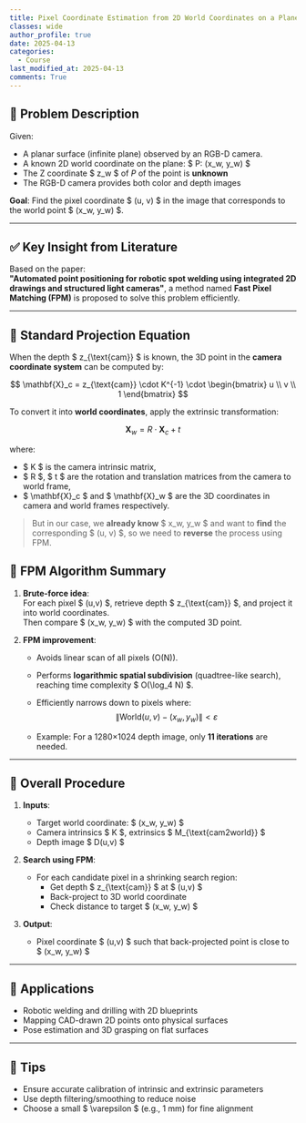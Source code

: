 ```yaml
---
title: Pixel Coordinate Estimation from 2D World Coordinates on a Plane Using an RGB-D Camera
classes: wide
author_profile: true
date: 2025-04-13
categories: 
  - Course
last_modified_at: 2025-04-13
comments: True
---
```



## 📌 Problem Description

Given:
- A planar surface (infinite plane) observed by an RGB-D camera.
- A known 2D world coordinate on the plane: $ P: (x_w, y_w) $
- The Z coordinate $ z_w $ of $P$  of the point is **unknown**
- The RGB-D camera provides both color and depth images

**Goal**: Find the pixel coordinate $ (u, v) $ in the image that corresponds to the world point $ (x_w, y_w) $.

---

## ✅ Key Insight from Literature

Based on the paper:  
**"Automated point positioning for robotic spot welding using integrated 2D drawings and structured light cameras"**, a method named **Fast Pixel Matching (FPM)** is proposed to solve this problem efficiently.

---

## 📐 Standard Projection Equation

When the depth $ z_{\text{cam}} $ is known, the 3D point in the **camera coordinate system** can be computed by:

$$
\mathbf{X}_c =
z_{\text{cam}} \cdot K^{-1} \cdot
\begin{bmatrix}
u \\ v \\ 1
\end{bmatrix}
$$

To convert it into **world coordinates**, apply the extrinsic transformation:

$$
\mathbf{X}_w =
R \cdot \mathbf{X}_c + t
$$

where:
- $ K $ is the camera intrinsic matrix,
- $ R $, $ t $ are the rotation and translation matrices from the camera to world frame,
- $ \mathbf{X}_c $ and $ \mathbf{X}_w $ are the 3D coordinates in camera and world frames respectively.

> But in our case, we **already know** $ x_w, y_w $ and want to **find** the corresponding $ (u, v) $, so we need to **reverse** the process using FPM.

## 🚀 FPM Algorithm Summary

1. **Brute-force idea**:  
   For each pixel $ (u,v) $, retrieve depth $ z_{\text{cam}} $, and project it into world coordinates.  
   Then compare $ (x_w, y_w) $ with the computed 3D point.

2. **FPM improvement**:
   - Avoids linear scan of all pixels (O(N)).
   - Performs **logarithmic spatial subdivision** (quadtree-like search), reaching time complexity $ O(\log_4 N) $.
   - Efficiently narrows down to pixels where:
     $$
     \left\| \text{World}(u,v) - (x_w, y_w) \right\| < \varepsilon
     $$

   - Example: For a 1280×1024 depth image, only **11 iterations** are needed.

---

## 🔄 Overall Procedure

1. **Inputs**:
   - Target world coordinate: $ (x_w, y_w) $
   - Camera intrinsics $ K $, extrinsics $ M_{\text{cam2world}} $
   - Depth image $ D(u,v) $

2. **Search using FPM**:
   - For each candidate pixel in a shrinking search region:
     - Get depth $ z_{\text{cam}} $ at $ (u,v) $
     - Back-project to 3D world coordinate
     - Check distance to target $ (x_w, y_w) $

3. **Output**:
   - Pixel coordinate $ (u,v) $ such that back-projected point is close to $ (x_w, y_w) $

---

## 📎 Applications

- Robotic welding and drilling with 2D blueprints
- Mapping CAD-drawn 2D points onto physical surfaces
- Pose estimation and 3D grasping on flat surfaces

---

## 🧠 Tips

- Ensure accurate calibration of intrinsic and extrinsic parameters
- Use depth filtering/smoothing to reduce noise
- Choose a small $ \varepsilon $ (e.g., 1 mm) for fine alignment
